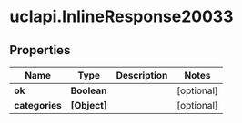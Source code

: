 # uclapi.InlineResponse20033

## Properties

Name | Type | Description | Notes
------------ | ------------- | ------------- | -------------
**ok** | **Boolean** |  | [optional] 
**categories** | **[Object]** |  | [optional] 


